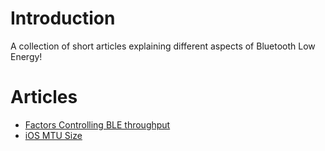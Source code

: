# Introduction

A collection of short articles explaining different aspects of Bluetooth Low Energy!

# Articles

* [Factors Controlling BLE throughput](ble-throughput.md)
* [iOS MTU Size](ios-mtu.md)
